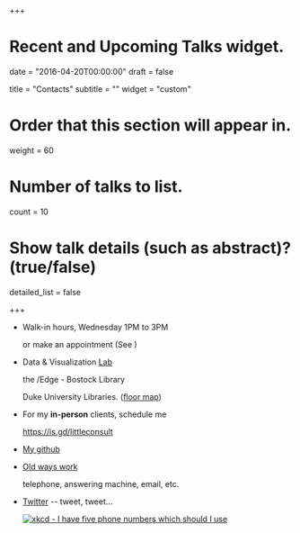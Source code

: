 +++
# Recent and Upcoming Talks widget.

date = "2016-04-20T00:00:00"
draft = false

title = "Contacts"
subtitle = ""
widget = "custom"

# Order that this section will appear in.
weight = 60

# Number of talks to list.
count = 10

# Show talk details (such as abstract)? (true/false)
detailed_list = false

+++
<ul class="ul-edu fa-ul">
  <li>
    <span class="fa-li fa fa-clock-o"></span>
    <div class="description">
      <p class="course">Walk-in hours, Wednesday 1PM to 3PM</p>
      <p class="institution">or make an appointment (See <span class="fa fa-calendar"></span>)</p>
    </div>
  </li>
  
  <li>
    <span class="fa-li fa fa-map-marker"></span>
      <div class="description">
        <p class="course">Data & Visualization <a href="https://library.duke.edu/data/about/lab">Lab</a></p>
        <p class="institution">the /Edge - Bostock Library</p>
        <p class="institution">Duke University Libraries.  (<a href="https://library.duke.edu/edge/spaces">floor map</a>)</p>
      </div>
  </li>
  
 <li>
    <span class="fa-li fa fa-calendar"></span>
      <div class="description">
        <p class="course">For my <b>in-person</b> clients, schedule me</p>
        <p class="institution"><a href="https://duke.libcal.com/appointment/2695">https://is.gd/littleconsult</a> </p>
      </div>
  </li>
  
 <li>
    <span class="fa-li fa fa-github"></span>
      <div class="description">
        <p class="course"><a href="https://github.com/libjohn">My github</a></p>
      </div>
  </li>
  
 <li>
    <span class="fa-li fa fa-phone"></span>
      <div class="description">
        <p class="course"><a href="https://library.duke.edu/about/directory/staff/1441">Old ways work</a></p>
        <p class="institution">telephone, answering machine, email, etc.</p>
      </div>
  </li>
  
  <li>
    <span class="fa-li fa fa-twitter"></span>
      <div class="description">
        <p class="institution"><a href="https://twitter.com/john_little">Twitter</a> -- tweet, tweet...</p>
      </div>
  </li>

[![xkcd - I have five phone numbers which should I use](//imgs.xkcd.com/comics/phone_numbers.png)](https://xkcd.com/1789/)

